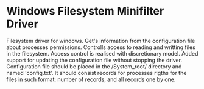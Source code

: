 # Windows Filesystem Minifilter Driver
Filesystem driver for windows. Get's information from the configuration file about processes permissions. Controlls access to reading and writting files in the filesystem. Access control is realised with discretionary model. Added support for updating the configuration file without stopping the driver. Configuration file should be placed in the /System_root/ directory and named 'config.txt'. It should consist records for processes rigths for the files in such format: number of records, and all records one by one.
